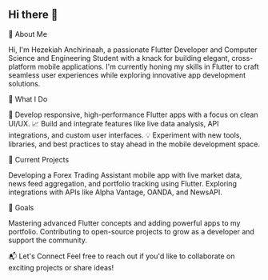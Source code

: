 ## Hi there 👋

👋 About Me

Hi, I'm Hezekiah Anchirinaah, a passionate Flutter Developer and Computer Science and Engineering Student with a knack for building elegant, cross-platform mobile applications. I'm currently honing my skills in Flutter to craft seamless user experiences while exploring innovative app development solutions.

🔧 What I Do

🚀 Develop responsive, high-performance Flutter apps with a focus on clean UI/UX.
📈 Build and integrate features like live data analysis, API integrations, and custom user interfaces.
💡 Experiment with new tools, libraries, and best practices to stay ahead in the mobile development space.


🌟 Current Projects

Developing a Forex Trading Assistant mobile app with live market data, news feed aggregation, and portfolio tracking using Flutter.
Exploring integrations with APIs like Alpha Vantage, OANDA, and NewsAPI.


🎯 Goals

Mastering advanced Flutter concepts and adding powerful apps to my portfolio.
Contributing to open-source projects to grow as a developer and support the community.


📬 Let's Connect
Feel free to reach out if you'd like to collaborate on exciting projects or share ideas!

<!--
**anchirinaahhezekiah/anchirinaahhezekiah** is a ✨ _special_ ✨ repository because its `README.md` (this file) appears on your GitHub profile.

Here are some ideas to get you started:

- 🔭 I’m currently working on ...
- 🌱 I’m currently learning ...
- 👯 I’m looking to collaborate on ...
- 🤔 I’m looking for help with ...
- 💬 Ask me about ...
- 📫 How to reach me: ...
- 😄 Pronouns: ...
- ⚡ Fun fact: ...
-->
